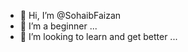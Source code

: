 - 👋 Hi, I’m @SohaibFaizan
- 👀 I’m a beginner ...
- 🙂 I’m looking to learn and get better ...

<!---
SohaibFaizan/SohaibFaizan is a ✨ special ✨ repository because its `README.md` (this file) appears on your GitHub profile.
You can click the Preview link to take a look at your changes.
--->
